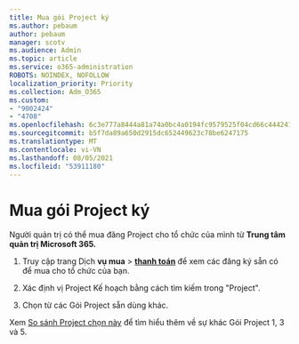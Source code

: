 ```yaml
---
title: Mua gói Project ký
ms.author: pebaum
author: pebaum
manager: scotv
ms.audience: Admin
ms.topic: article
ms.service: o365-administration
ROBOTS: NOINDEX, NOFOLLOW
localization_priority: Priority
ms.collection: Adm_O365
ms.custom:
- "9002424"
- "4708"
ms.openlocfilehash: 6c3e777a8444a81a74a0bc4a0194fc9579525f04cd66c44424147cbd1454d196
ms.sourcegitcommit: b5f7da89a650d2915dc652449623c78be6247175
ms.translationtype: MT
ms.contentlocale: vi-VN
ms.lasthandoff: 08/05/2021
ms.locfileid: "53911180"
---
```

# <a name="purchase-project-subscription"></a>Mua gói Project ký

Người quản trị có thể mua đăng Project cho tổ chức của mình từ **Trung tâm quản trị Microsoft 365.**

1. Truy cập trang Dịch **vụ mua**  >  **[thanh toán](https://admin.microsoft.com/AdminPortal/Home?adminportal=1&msCV=%2BbOQtMNsz0ei8f5z.0.36#/catalog)** để xem các đăng ký sẵn có để mua cho tổ chức của bạn.

2. Xác định vị Project Kế hoạch bằng cách tìm kiếm trong "Project".

3. Chọn từ các Gói Project sẵn dùng khác.

Xem [So sánh Project chọn này](https://products.office.com/project/compare-microsoft-project-management-software?tab=1&OCID=AID2000748_SEM_5j2j5X4B&MarinID=5j2j5X4B|78821275986631|%2Bproject%20%2Bo365|bb|c||1261139959949905|kwd-78821311481635:loc-190&lnkd=Bing_O365SMB_App&msclkid=185eccc165db1d3da290924720afcaa4&ef_id=XoY8vgAAAUTu0Bj8:20200402200513:s) để tìm hiểu thêm về sự khác Gói Project 1, 3 và 5.
